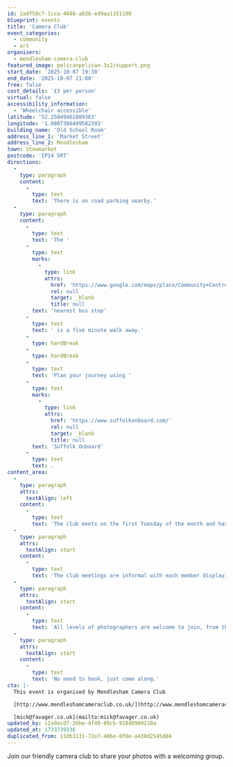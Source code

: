 ```yaml
---
id: 2adf58c7-1cca-4688-a836-ed9aa1151190
blueprint: events
title: 'Camera Club'
event_categories:
  - community
  - art
organisers:
  - mendlesham-camera-club
featured_image: pelicanpelican-3x2/support.png
start_date: '2025-10-07 19:30'
end_date: '2025-10-07 21:00'
free: false
cost_details: '£3 per person'
virtual: false
accessibility_information:
  - 'Wheelchair accessible'
latitude: '52.25049461809363'
longitude: '1.0807386409582393'
building_name: 'Old School Room'
address_line_1: 'Market Street'
address_line_2: Mendlesham
town: Stowmarket
postcode: 'IP14 5RT'
directions:
  -
    type: paragraph
    content:
      -
        type: text
        text: 'There is on road parking nearby.'
  -
    type: paragraph
    content:
      -
        type: text
        text: 'The '
      -
        type: text
        marks:
          -
            type: link
            attrs:
              href: 'https://www.google.com/maps/place/Community+Centre/@52.248203,1.0765559,17z/data=!4m14!1m7!3m6!1s0x47d9bd4efe841e07:0xcc457f1f40ab49b2!2sMendlesham+Community+Centre!8m2!3d52.248203!4d1.0791308!16s%2Fg%2F11h7z11b7_!3m5!1s0x47d9bc732295f729:0x28dec3f4f648e22e!8m2!3d52.248783!4d1.079833!16s%2Fg%2F1q67rmt4b?entry=ttu&g_ep=EgoyMDI0MTIwNC4wIKXMDSoASAFQAw%3D%3D'
              rel: null
              target: _blank
              title: null
        text: 'nearest bus stop'
      -
        type: text
        text: ' is a five minute walk away.'
      -
        type: hardBreak
      -
        type: hardBreak
      -
        type: text
        text: 'Plan your journey using '
      -
        type: text
        marks:
          -
            type: link
            attrs:
              href: 'https://www.suffolkonboard.com/'
              rel: null
              target: _blank
              title: null
        text: 'Suffolk Onboard'
      -
        type: text
        text: .
content_area:
  -
    type: paragraph
    attrs:
      textAlign: left
    content:
      -
        type: text
        text: 'The club meets on the first Tuesday of the month and has a varied itinery throughout the year guaranteed to inspire photographers of any level and experience.'
  -
    type: paragraph
    attrs:
      textAlign: start
    content:
      -
        type: text
        text: 'The club meetings are informal with each member displaying their photographs based on a monthly theme, followed by a short tuition session led by one of the members. The subjects chosen for the tuition are usually decided by the group, typically arising out of questions raised during meetings.'
  -
    type: paragraph
    attrs:
      textAlign: start
    content:
      -
        type: text
        text: 'All levels of photographers are welcome to join, from the absolute beginner to the expert. Help and guidance is always available to develop your technique and improve your photographs.'
  -
    type: paragraph
    attrs:
      textAlign: start
    content:
      -
        type: text
        text: 'No need to book, just come along.'
cta: |-
  This event is organised by Mendlesham Camera Club

  [http://www.mendleshamcameraclub.co.uk/](http://www.mendleshamcameraclub.co.uk/)

  [mick@favager.co.uk](mailto:mick@favager.co.uk)
updated_by: c2a9acd7-26be-4f49-89cb-918d0960210a
updated_at: 1733739336
duplicated_from: 11db3131-72e7-406e-8f8e-a438d2545d84
---
```

Join our friendly camera club to share your photos with a welcoming group.